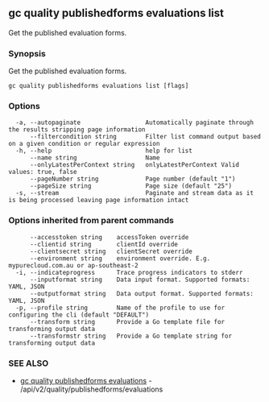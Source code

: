 ## gc quality publishedforms evaluations list

Get the published evaluation forms.

### Synopsis

Get the published evaluation forms.

```
gc quality publishedforms evaluations list [flags]
```

### Options

```
  -a, --autopaginate                  Automatically paginate through the results stripping page information
      --filtercondition string        Filter list command output based on a given condition or regular expression
  -h, --help                          help for list
      --name string                   Name
      --onlyLatestPerContext string   onlyLatestPerContext Valid values: true, false
      --pageNumber string             Page number (default "1")
      --pageSize string               Page size (default "25")
  -s, --stream                        Paginate and stream data as it is being processed leaving page information intact
```

### Options inherited from parent commands

```
      --accesstoken string    accessToken override
      --clientid string       clientId override
      --clientsecret string   clientSecret override
      --environment string    environment override. E.g. mypurecloud.com.au or ap-southeast-2
  -i, --indicateprogress      Trace progress indicators to stderr
      --inputformat string    Data input format. Supported formats: YAML, JSON
      --outputformat string   Data output format. Supported formats: YAML, JSON
  -p, --profile string        Name of the profile to use for configuring the cli (default "DEFAULT")
      --transform string      Provide a Go template file for transforming output data
      --transformstr string   Provide a Go template string for transforming output data
```

### SEE ALSO

* [gc quality publishedforms evaluations](gc_quality_publishedforms_evaluations.html)	 - /api/v2/quality/publishedforms/evaluations


